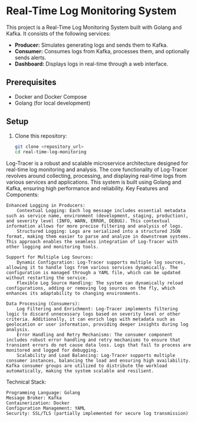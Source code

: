 # Real-Time Log Monitoring System

This project is a Real-Time Log Monitoring System built with Golang and Kafka. It consists of the following services:

- **Producer:** Simulates generating logs and sends them to Kafka.
- **Consumer:** Consumes logs from Kafka, processes them, and optionally sends alerts.
- **Dashboard:** Displays logs in real-time through a web interface.

## Prerequisites

- Docker and Docker Compose
- Golang (for local development)

## Setup

1. Clone this repository:

   ```bash
   git clone <repository_url>
   cd real-time-log-monitoring


Log-Tracer is a robust and scalable microservice architecture designed for real-time log monitoring and analysis. The core functionality of Log-Tracer revolves around collecting, processing, and displaying real-time logs from various services and applications. This system is built using Golang and Kafka, ensuring high performance and reliability.
Key Features and Components:

    Enhanced Logging in Producers:
        Contextual Logging: Each log message includes essential metadata such as service name, environment (development, staging, production), and severity level (INFO, WARN, ERROR, DEBUG). This contextual information allows for more precise filtering and analysis of logs.
        Structured Logging: Logs are serialized into a structured JSON format, making them easier to parse and analyze in downstream systems. This approach enables the seamless integration of Log-Tracer with other logging and monitoring tools.

    Support for Multiple Log Sources:
        Dynamic Configuration: Log-Tracer supports multiple log sources, allowing it to handle logs from various services dynamically. The configuration is managed through a YAML file, which can be updated without restarting the service.
        Flexible Log Source Handling: The system can dynamically reload configurations, adding or removing log sources on the fly, which enhances its adaptability to changing environments.

    Data Processing (Consumers):
        Log Filtering and Enrichment: Log-Tracer implements filtering logic to discard unnecessary logs based on severity level or other criteria. Additionally, it can enrich logs with metadata such as geolocation or user information, providing deeper insights during log analysis.
        Error Handling and Retry Mechanisms: The consumer component includes robust error handling and retry mechanisms to ensure that transient errors do not cause data loss. Logs that fail to process are monitored and logged for debugging.
        Scalability and Load Balancing: Log-Tracer supports multiple consumer instances, balancing the load and ensuring high availability. Kafka consumer groups are utilized to distribute the workload automatically, making the system scalable and resilient.

Technical Stack:

    Programming Language: Golang
    Message Broker: Kafka
    Containerization: Docker
    Configuration Management: YAML
    Security: SSL/TLS (partially implemented for secure log transmission)
